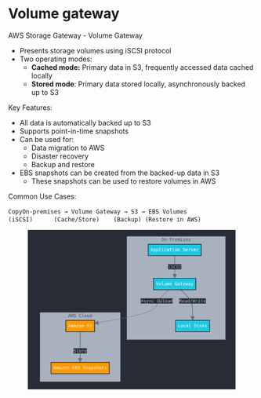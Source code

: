 # Volume gateway

AWS Storage Gateway - Volume Gateway

* Presents storage volumes using iSCSI protocol
* Two operating modes:
  * **Cached mode:** Primary data in S3, frequently accessed data cached locally
  * **Stored mode**: Primary data stored locally, asynchronously backed up to S3

Key Features:

* All data is automatically backed up to S3
* Supports point-in-time snapshots
* Can be used for:
  * Data migration to AWS
  * Disaster recovery
  * Backup and restore
* EBS snapshots can be created from the backed-up data in S3
  * These snapshots can be used to restore volumes in AWS

Common Use Cases:

```
CopyOn-premises → Volume Gateway → S3 → EBS Volumes
(iSCSI)      (Cache/Store)    (Backup) (Restore in AWS)
```



<figure><img src="../../../../.gitbook/assets/image (1) (1) (1) (1) (1) (1) (1) (1) (1) (1) (1) (1) (1) (1) (1) (1) (1) (1) (1).png" alt=""><figcaption></figcaption></figure>
